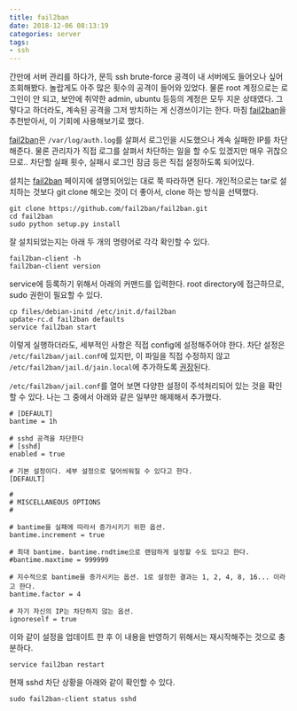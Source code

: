 ```yaml
---
title: fail2ban
date: 2018-12-06 08:13:19
categories: server
tags:
- ssh
---
```


간만에 서버 관리를 하다가, 문득 ssh brute-force 공격이 내 서버에도 들어오나 싶어 조회해봤다.
놀랍게도 아주 많은 횟수의 공격이 들어와 있었다.
물론 root 계정으로는 로그인이 안 되고, 보안에 취약한 admin, ubuntu 등등의 계정은 모두 지운 상태였다.
그렇다고 하더라도, 계속된 공격을 그저 방치하는 게 신경쓰이기는 한다.
마침 [fail2ban]을 추천받아서, 이 기회에 사용해보기로 했다.

<!-- more -->

[fail2ban]은 `/var/log/auth.log`를 살펴서 로그인을 시도했으나 계속 실패한 IP를 차단해준다.
물론 관리자가 직접 로그를 살펴서 차단하는 일을 할 수도 있겠지만 매우 귀찮으므로..
차단할 실패 횟수, 실패시 로그인 잠금 등은 직접 설정하도록 되어있다.

설치는 [fail2ban] 페이지에 설명되어있는 대로 쭉 따라하면 된다.
개인적으로는 tar로 설치하는 것보다 git clone 해오는 것이 더 좋아서, clone 하는 방식을 선택했다.

```
git clone https://github.com/fail2ban/fail2ban.git
cd fail2ban
sudo python setup.py install 
```

잘 설치되었는지는 아래 두 개의 명령어로 각각 확인할 수 있다.

```
fail2ban-client -h
fail2ban-client version
```

service에 등록하기 위해서 아래의 커맨드를 입력한다.
root directory에 접근하므로, sudo 권한이 필요할 수 있다.

```
cp files/debian-initd /etc/init.d/fail2ban
update-rc.d fail2ban defaults
service fail2ban start
```

이렇게 실행하더라도, 세부적인 사항은 직접 config에 설정해주어야 한다.
차단 설정은 `/etc/fail2ban/jail.conf`에 있지만, 이 파일을 직접 수정하지 않고 `/etc/fail2ban/jail.d/jain.local`에 추가하도록 [권장]된다.

`/etc/fail2ban/jail.conf`를 열어 보면 다양한 설정이 주석처리되어 있는 것을 확인할 수 있다.
나는 그 중에서 아래와 같은 일부만 해제해서 추가했다.

```
# [DEFAULT]
bantime = 1h

# sshd 공격을 차단한다
# [sshd]
enabled = true

# 기본 설정이다. 세부 설정으로 덮어씌워질 수 있다고 한다.
[DEFAULT]

#
# MISCELLANEOUS OPTIONS
#

# bantime을 실패에 따라서 증가시키기 위한 옵션.
bantime.increment = true

# 최대 bantime. bantime.rndtime으로 랜덤하게 설정할 수도 있다고 한다.
#bantime.maxtime = 999999

# 지수적으로 bantime을 증가시키는 옵션. 1로 설정한 결과는 1, 2, 4, 8, 16... 이라고 한다.
bantime.factor = 4

# 자기 자신의 IP는 차단하지 않는 옵션.
ignoreself = true
```

이와 같이 설정을 업데이트 한 후 이 내용을 반영하기 위해서는 재시작해주는 것으로 충분하다.

```
service fail2ban restart
```

현재 sshd 차단 상황을 아래와 같이 확인할 수 있다.

```
sudo fail2ban-client status sshd
```

[fail2ban]: https://github.com/fail2ban/fail2ban
[권장]: https://github.com/fail2ban/fail2ban/wiki/Proper-fail2ban-configuration
